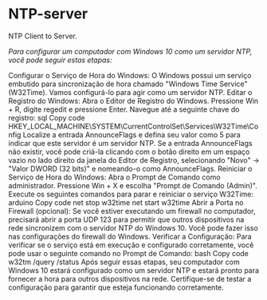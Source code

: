 # NTP-server
NTP Client to Server.

*Para configurar um computador com Windows 10 como um servidor NTP, você pode seguir estas etapas:*

Configurar o Serviço de Hora do Windows:
O Windows possui um serviço embutido para sincronização de hora chamado "Windows Time Service" (W32Time). Vamos configurá-lo para agir como um servidor NTP.
Editar o Registro do Windows:
Abra o Editor de Registro do Windows. Pressione Win + R, digite regedit e pressione Enter.
Navegue até a seguinte chave do registro:
sql
Copy code
HKEY_LOCAL_MACHINE\SYSTEM\CurrentControlSet\Services\W32Time\Config
Localize a entrada AnnounceFlags e defina seu valor como 5 para indicar que este servidor é um servidor NTP.
Se a entrada AnnounceFlags não existir, você pode criá-la clicando com o botão direito em um espaço vazio no lado direito da janela do Editor de Registro, selecionando "Novo" -> "Valor DWORD (32 bits)" e nomeando-o como AnnounceFlags.
Reiniciar o Serviço de Hora do Windows:
Abra o Prompt de Comando como administrador. Pressione Win + X e escolha "Prompt de Comando (Admin)".
Execute os seguintes comandos para parar e reiniciar o serviço W32Time:
arduino
Copy code
net stop w32time
net start w32time
Abrir a Porta no Firewall (opcional):
Se você estiver executando um firewall no computador, precisará abrir a porta UDP 123 para permitir que outros dispositivos na rede sincronizem com o servidor NTP do Windows 10. Você pode fazer isso nas configurações do firewall do Windows.
Verificar a Configuração:
Para verificar se o serviço está em execução e configurado corretamente, você pode usar o seguinte comando no Prompt de Comando:
bash
Copy code
w32tm /query /status
Após seguir essas etapas, seu computador com Windows 10 estará configurado como um servidor NTP e estará pronto para fornecer a hora para outros dispositivos na rede. Certifique-se de testar a configuração para garantir que esteja funcionando corretamente.
